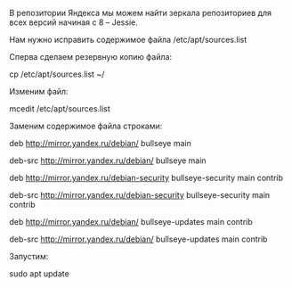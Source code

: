 В репозитории Яндекса мы можем найти зеркала репозиториев для всех версий начиная с 8 – Jessie.

Нам нужно исправить содержимое файла /etc/apt/sources.list

Сперва сделаем резервную копию файла: 

cp /etc/apt/sources.list ~/

Изменим файл: 

mcedit /etc/apt/sources.list

Заменим содержимое файла строками: 

deb http://mirror.yandex.ru/debian/ bullseye main

deb-src http://mirror.yandex.ru/debian/ bullseye main

deb http://mirror.yandex.ru/debian-security bullseye-security main contrib

deb-src http://mirror.yandex.ru/debian-security bullseye-security main contrib

deb http://mirror.yandex.ru/debian/ bullseye-updates main contrib

deb-src http://mirror.yandex.ru/debian/ bullseye-updates main contrib

Запустим: 

sudo apt update
